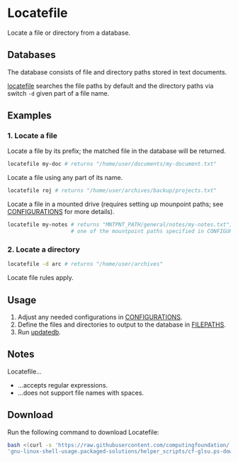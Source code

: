 
# Locatefile

Locate a file or directory from a database.

## Databases

The database consists of file and directory paths stored in text documents.

[locatefile](locatefile) searches the file paths by default and the directory paths via switch `-d` given part of a file name.

## Examples

### 1. Locate a file

Locate a file by its prefix; the matched file in the database will be returned.

```bash
locatefile my-doc # returns "/home/user/documents/my-document.txt"
```

Locate a file using any part of its name.

```bash
locatefile roj # returns "/home/user/archives/backup/projects.txt"
```

Locate a file in a mounted drive (requires setting up mounpoint paths; see [CONFIGURATIONS](CONFIGURATIONS) for more details).

```bash
locatefile my-notes # returns "MNTPNT_PATH/general/notes/my-notes.txt", where "MNTPNT_PATH" is
                    # one of the mountpoint paths specified in CONFIGURATIONS
```

### 2. Locate a directory

```bash
locatefile -d arc # returns "/home/user/archives"
```

Locate file rules apply.

## Usage

1. Adjust any needed configurations in [CONFIGURATIONS](CONFIGURATIONS).
2. Define the files and directories to output to the database in [FILEPATHS](FILEPATHS).
3. Run [updatedb](updatedb).

## Notes

Locatefile...

* ...accepts regular expressions.
* ...does not support file names with spaces.

## Download

Run the following command to download Locatefile:

```bash
bash <(curl -s 'https://raw.githubusercontent.com/computingfoundation/'\
'gnu-linux-shell-usage.packaged-solutions/helper_scripts/cf-glsu.ps-download-locatefile.sh')
```


